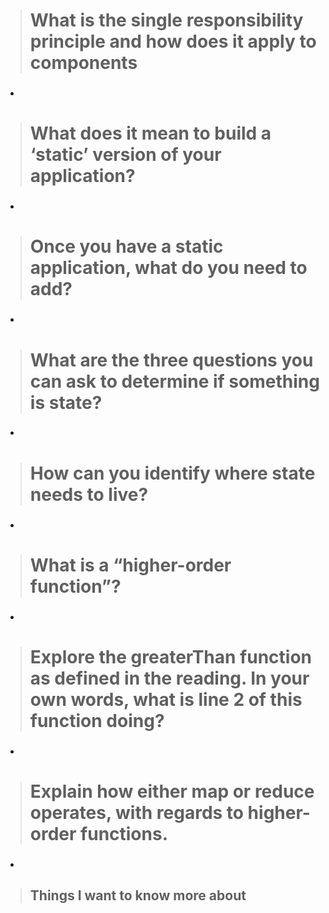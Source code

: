 ># What is the single responsibility principle and how does it apply to components

* ### 

># What does it mean to build a ‘static’ version of your application?

* ### 

># Once you have a static application, what do you need to add?

* ### 

># What are the three questions you can ask to determine if something is state?

* ### 

># How can you identify where state needs to live?

* ### 

># What is a “higher-order function”?

* ### 

># Explore the greaterThan function as defined in the reading. In your own words, what is line 2 of this function doing?

* ### 

># Explain how either map or reduce operates, with regards to higher-order functions.

* ### 

>## Things I want to know more about
